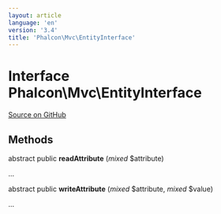 ```yaml
---
layout: article
language: 'en'
version: '3.4'
title: 'Phalcon\Mvc\EntityInterface'
---
```

# Interface **Phalcon\Mvc\EntityInterface**

<a href="https://github.com/phalcon/cphalcon/tree/v3.4.0/phalcon/mvc/entityinterface.zep" class="btn btn-default btn-sm">Source on GitHub</a>

## Methods
abstract public  **readAttribute** (*mixed* $attribute)

...


abstract public  **writeAttribute** (*mixed* $attribute, *mixed* $value)

...


